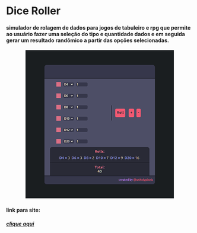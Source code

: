 # Dice Roller


#### simulador de rolagem de dados para jogos de tabuleiro e rpg que permite ao usuário fazer uma seleção do tipo e quantidade dados e em seguida gerar um resultado randômico a partir das opções selecionadas.


  <div align="center">
        <img src="https://github.com/ricardiobraga/diceRoller/blob/master/diceRoller.png">
    </div>
    



  #### link para site:
  ##### [clique aqui](https://ricardiobraga.github.io/diceRoller/app/)




